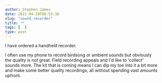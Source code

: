```yaml
---
author: Stephen James
date: 2021-04-29T06:53:16
slug: "sound_recorder"
title: ""
tags: [  ]
type: post
---
```

I have ordered a handheld recorder. 

I often use my phone to record birdsong or ambient sounds but obviously the quality is not great. Field recording appeals and I'd like to 'collect' sounds more. The kit that is coming means I can dip my toe into it a bit more and make some better quality recordings, all without spending vast amounts upfront. 
